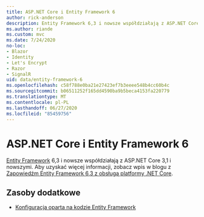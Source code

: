 ```yaml
---
title: ASP.NET Core i Entity Framework 6
author: rick-anderson
description: Entity Framework 6,3 i nowsze współdziałają z ASP.NET Core 3,1 i nowszymi.
ms.author: riande
ms.custom: mvc
ms.date: 7/24/2020
no-loc:
- Blazor
- Identity
- Let's Encrypt
- Razor
- SignalR
uid: data/entity-framework-6
ms.openlocfilehash: c58f788e0ba21e27423ef7b3eeee548b4cc60b4c
ms.sourcegitcommit: b06511252f165dd4590ba9b5beca4153fa220779
ms.translationtype: MT
ms.contentlocale: pl-PL
ms.lasthandoff: 06/27/2020
ms.locfileid: "85459756"
---
```

# <a name="aspnet-core-and-entity-framework-6"></a>ASP.NET Core i Entity Framework 6

[Entity Framework](/ef/ef6/) 6,3 i nowsze współdziałają z ASP.NET Core 3,1 i nowszymi. Aby uzyskać więcej informacji, zobacz wpis w blogu z [Zapowiedźm Entity Framework 6,3 z obsługą platformy .NET Core](https://devblogs.microsoft.com/dotnet/announcing-entity-framework-6-3-preview-with-net-core-support/).

## <a name="additional-resources"></a>Zasoby dodatkowe

* [Konfiguracja oparta na kodzie Entity Framework](/ef6/fundamentals/configuring/code-based)
